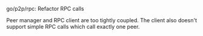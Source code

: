 go/p2p/rpc: Refactor RPC calls

Peer manager and RPC client are too tightly coupled. The client also doesn't
support simple RPC calls which call exactly one peer.

